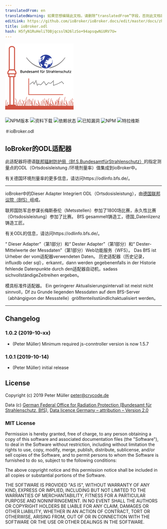 ```yaml
---
translatedFrom: en
translatedWarning: 如果您想编辑此文档，请删除“translatedFrom”字段，否则此文档将再次自动翻译
editLink: https://github.com/ioBroker/ioBroker.docs/edit/master/docs/zh-cn/adapterref/iobroker.odl/README.md
title: ioBroker.odl
hash: H5fyN1RuHeliTOBjqcsslN26lzSo+94apsqwNiURV7U=
---
```

![商标](../../../en/adapterref/iobroker.odl/admin/odl.png)

![NPM版本](http://img.shields.io/npm/v/iobroker.odl.svg)
![资料下载](https://img.shields.io/npm/dm/iobroker.odl.svg)
![依赖状态](https://img.shields.io/david/crycode-de/iobroker.odl.svg)
![已知漏洞](https://snyk.io/test/github/crycode-de/ioBroker.odl/badge.svg)
![NPM](https://nodei.co/npm/iobroker.odl.png?downloads=true)
![特拉维斯](http://img.shields.io/travis/crycode-de/ioBroker.odl/master.svg)

＃ioBroker.odl
## IoBroker的ODL适配器
此适配器将德语[联邦辐射防护局（Bf.S.BundesamtfürStrahlenschutz）](https://www.bfs.de/)的指定测量点的ODL（Ortsdosisleistung /环境剂量率）值集成到ioBroker中。

有关德国环境剂量率的更多信息，请访问https://odlinfo.bfs.de/。

---

ioBroker中的Dieser Adapter Integriert ODL（Ortsdosisleistung），由[德国联邦议院（BfS）](https://www.bfs.de/)组成。

联邦国防军总参谋长梅斯泰伦（Metsstellen）参加了1800场比赛，永久性比赛（Ortsdosisleistung）参加了比赛。 BfS gesammelt铸造工，德国_Datenlizenz铸造工匠。

有关ODL的信息，请访问https://odlinfo.bfs.de/。

“ Dieser Adapter”（第1部分）和“ Dester Adapter”（第1部分）和“ Dester-Mittelwerte der Messdaten”（第1部分）Web功能服务（WFS）。 Das BfS ist Urheber der vom适配器verwendeten Daten。
历史适配器（历史记录，influxdb oder sql），erkannt，dann werden gegebenenfalls in der Historie fehlende Datenpunkte durch den适配器自动机，sadass sichvollständigeZeitreihen ergeben。

模具标准件适配器。 Ein geringerer Aktualisierungsintervall ist meist nicht sinnvoll，Df zu Grunde liegenden Messdaten auf dem BfS-Server（abhängigvon der Messstelle）größtenteilsstündlichaktualisiert werden。

---

## Changelog
### 1.0.2 (2019-10-xx)
* (Peter Müller) Minimum required js-conntroller version is now 1.5.7

### 1.0.1 (2019-10-14)
* (Peter Müller) initial release

## License

Copyright (c) 2019 Peter Müller <peter@crycode.de>

Data (c) [German Federal Office for Radiation Protection (Bundesamt für Strahlenschutz, BfS)](https://www.bfs.de/), [Data licence Germany – attribution – Version 2.0](http://www.govdata.de/dl-de/by-2-0)

### MIT License

Permission is hereby granted, free of charge, to any person obtaining
a copy of this software and associated documentation files (the
"Software"), to deal in the Software without restriction, including
without limitation the rights to use, copy, modify, merge, publish,
distribute, sublicense, and/or sell copies of the Software, and to
permit persons to whom the Software is furnished to do so, subject to
the following conditions:

The above copyright notice and this permission notice shall be
included in all copies or substantial portions of the Software.

THE SOFTWARE IS PROVIDED "AS IS", WITHOUT WARRANTY OF ANY KIND,
EXPRESS OR IMPLIED, INCLUDING BUT NOT LIMITED TO THE WARRANTIES OF
MERCHANTABILITY, FITNESS FOR A PARTICULAR PURPOSE AND
NONINFRINGEMENT. IN NO EVENT SHALL THE AUTHORS OR COPYRIGHT HOLDERS BE
LIABLE FOR ANY CLAIM, DAMAGES OR OTHER LIABILITY, WHETHER IN AN ACTION
OF CONTRACT, TORT OR OTHERWISE, ARISING FROM, OUT OF OR IN CONNECTION
WITH THE SOFTWARE OR THE USE OR OTHER DEALINGS IN THE SOFTWARE.